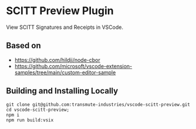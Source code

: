 # SCITT Preview Plugin

View SCITT Signatures and Receipts in VSCode.

## Based on 

- https://github.com/hildjj/node-cbor
- https://github.com/microsoft/vscode-extension-samples/tree/main/custom-editor-sample


## Building and Installing Locally

```
git clone git@github.com:transmute-industries/vscode-scitt-preview.git
cd vscode-scitt-preview;
npm i
npm run build:vsix
```